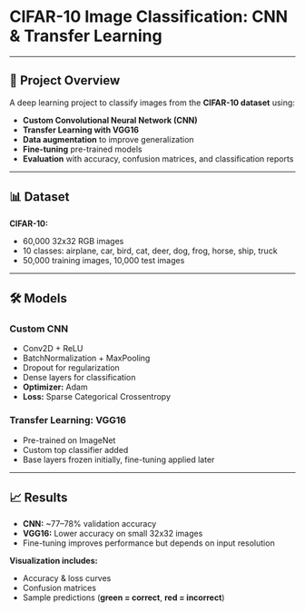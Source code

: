 # CIFAR-10 Image Classification: CNN & Transfer Learning

---

## 🚀 Project Overview
A deep learning project to classify images from the **CIFAR-10 dataset** using:

- **Custom Convolutional Neural Network (CNN)**
- **Transfer Learning with VGG16**
- **Data augmentation** to improve generalization
- **Fine-tuning** pre-trained models
- **Evaluation** with accuracy, confusion matrices, and classification reports

---

## 📊 Dataset
**CIFAR-10:**

- 60,000 32x32 RGB images
- 10 classes: airplane, car, bird, cat, deer, dog, frog, horse, ship, truck
- 50,000 training images, 10,000 test images

---

## 🛠 Models

### Custom CNN
- Conv2D + ReLU
- BatchNormalization + MaxPooling
- Dropout for regularization
- Dense layers for classification
- **Optimizer:** Adam
- **Loss:** Sparse Categorical Crossentropy

### Transfer Learning: VGG16
- Pre-trained on ImageNet
- Custom top classifier added
- Base layers frozen initially, fine-tuning applied later

---

## 📈 Results
- **CNN:** ~77–78% validation accuracy
- **VGG16:** Lower accuracy on small 32x32 images
- Fine-tuning improves performance but depends on input resolution

**Visualization includes:**
- Accuracy & loss curves
- Confusion matrices
- Sample predictions (**green = correct**, **red = incorrect**)
